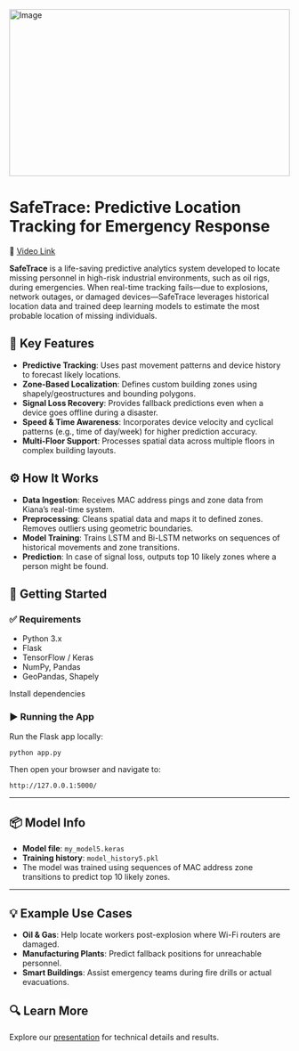 <img src="https://github.com/user-attachments/assets/48ce5f5d-c13a-4768-af16-475510a8e813" alt="Image" height="300" width="100%"/>



# SafeTrace: Predictive Location Tracking for Emergency Response
🔗 [Video Link](https://youtu.be/tZ2p5t_8boQ)

**SafeTrace** is a life-saving predictive analytics system developed to locate missing personnel in high-risk industrial environments, such as oil rigs, during emergencies. When real-time tracking fails—due to explosions, network outages, or damaged devices—SafeTrace leverages historical location data and trained deep learning models to estimate the most probable location of missing individuals.

## 🔑 Key Features

- **Predictive Tracking**: Uses past movement patterns and device history to forecast likely locations.
- **Zone-Based Localization**: Defines custom building zones using shapely/geostructures and bounding polygons.
- **Signal Loss Recovery**: Provides fallback predictions even when a device goes offline during a disaster.
- **Speed & Time Awareness**: Incorporates device velocity and cyclical patterns (e.g., time of day/week) for higher prediction accuracy.
- **Multi-Floor Support**: Processes spatial data across multiple floors in complex building layouts.

## ⚙️ How It Works

- **Data Ingestion**: Receives MAC address pings and zone data from Kiana’s real-time system.
- **Preprocessing**: Cleans spatial data and maps it to defined zones. Removes outliers using geometric boundaries.
- **Model Training**: Trains LSTM and Bi-LSTM networks on sequences of historical movements and zone transitions.
- **Prediction**: In case of signal loss, outputs top 10 likely zones where a person might be found.

## 🚀 Getting Started

### ✅ Requirements

- Python 3.x  
- Flask  
- TensorFlow / Keras  
- NumPy, Pandas  
- GeoPandas, Shapely  

Install dependencies

### ▶️ Running the App

Run the Flask app locally:

```bash
python app.py
```

Then open your browser and navigate to:

```
http://127.0.0.1:5000/
```

---

## 📦 Model Info

- **Model file**: `my_model5.keras`  
- **Training history**: `model_history5.pkl`  
- The model was trained using sequences of MAC address zone transitions to predict top 10 likely zones.

---

## 💡 Example Use Cases

- **Oil & Gas**: Help locate workers post-explosion where Wi-Fi routers are damaged.
- **Manufacturing Plants**: Predict fallback positions for unreachable personnel.
- **Smart Buildings**: Assist emergency teams during fire drills or actual evacuations.

## 🔍 Learn More

Explore our [presentation](https://drive.google.com/file/d/1CR_UCZ1vsnd7AIv01npBkRlHhDMsyd7r/view?usp=sharing) for technical details and results.
